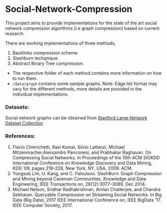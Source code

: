 # Social-Network-Compression

This project aims to provide implementations for the state of the art social network compression algorithms (i.e graph compression) based on current research.

There are working implementations of three methods,
1. Backlinks compression scheme
2. Slashburn techqnique
3. Abstract Binary Tree compression.

+ The respective folder of each method contains more information on how to run them.
+ ```/data/graph``` contains some sample graphs. Note: Edge list format may vary for the different methods, more details are provided in the individual implementations.

### Datasets:
Social network graphs can be obtained from [Stanford Large Network Dataset Collection](https://snap.stanford.edu/data/)

### References:
1. Flavio Chierichetti, Ravi Kumar, Silvio Lattanzi, Michael Mitzenmacher,Alessandro Panconesi, and Prabhakar Raghavan. On Compressing Social Networks. In Proceedings of the 15th ACM SIGKDD International Conference on Knowledge Discovery and Data Mining, KDD ’09, pages 219–228, New York, NY, USA, 2009. ACM.
2. Yongsub Lim, U. Kang, and C. Faloutsos. SlashBurn: Graph Compression and Mining beyond Caveman Communities. Knowledge and Data Engineering, IEEE Transactions on, 26(12):3077–3089, Dec 2014.
3.  Michael Nelson, Sridhar Radhakrishnan, Amlan Chatterjee, and Chandra Sekharan. Queryable Compression on Streaming Social Networks. In Big Data (Big Data), 2017 IEEE International Conference on, IEEE BigData ’17. IEEE Computer Society, 2017.
